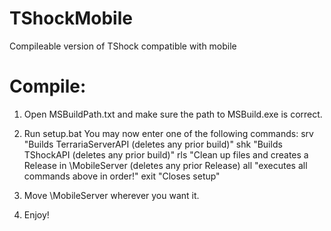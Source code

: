 # TShockMobile

 Compileable version of TShock compatible with mobile


# Compile:

1. Open MSBuildPath.txt and make sure the path to MSBuild.exe is correct.

2. Run setup.bat
You may now enter one of the following commands:
srv "Builds TerrariaServerAPI (deletes any prior build)"
shk "Builds TShockAPI (deletes any prior build)"
rls "Clean up files and creates a Release in \MobileServer (deletes any prior Release)
all "executes all commands above in order!"
exit "Closes setup"

3. Move \MobileServer wherever you want it.

4. Enjoy!
